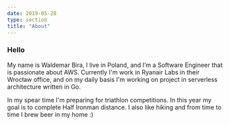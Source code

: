 ```yaml
---
date: 2019-05-28
type: section
title: "About"
---
```


### Hello

My name is Waldemar Bira, I live in Poland, and I’m a Software Engineer that is passionate about AWS. Currently I'm work in Ryanair Labs in their Wrocław office, and on my daily basis I'm working on project in serverless architecture written in Go. 

In my spear time I'm preparing for triathlon competitions. In this year my goal is to complete Half Ironman distance. I also like hiking and from time to time I brew beer in my home :)
